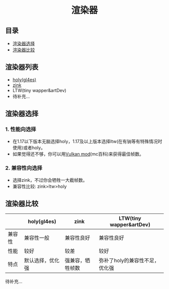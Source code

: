 <div align="center">

# 渲染器

</div>

## 目录
- [渲染器选择](#渲染器选择)
- [渲染器比较](#渲染器比较)

## 渲染器列表

- [holy(gl4es)](https://github.com/FCL-Team/Holy-GL4ES)
- [zink](https://docs.mesa3d.org/drivers/zink.html)
- LTW(tiny wapper&artDev)
- 待补充...

## 渲染器选择

### 1. 性能向选择

- 在1.17以下版本无脑选择holy，1.17及以上版本选择ltw(在有钠等有特殊情况时使用)或者holy。
- 如果觉得还不够，你可以用[Vulkan mod](https://www.mcmod.cn/class/6626.html)(mc百科)来获得最佳帧数。

### 2. 兼容性向选择

- 选择zink，不过你会牺牲一大截帧数。
- 兼容性比较: zink>ltw>holy

## 渲染器比较

|  | holy(gl4es) | zink | LTW(tiny wapper&artDev) |
| --- | --- | --- | --- |
| 兼容性 | 兼容性一般 | 兼容性良好 | 兼容性良好 |
| 性能 | 较好 | 较差 | 较好 |
| 特点 | 默认选择，优化强 | 强兼容，牺牲帧数 | 弥补了holy的兼容性不足，优化强 |


待补充...